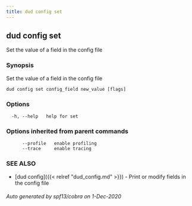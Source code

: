 ```yaml
---
title: dud config set
---
```

## dud config set

Set the value of a field in the config file

### Synopsis

Set the value of a field in the config file

```
dud config set config_field new_value [flags]
```

### Options

```
  -h, --help   help for set
```

### Options inherited from parent commands

```
      --profile   enable profiling
      --trace     enable tracing
```

### SEE ALSO

* [dud config]({{< relref "dud_config.md" >}})	 - Print or modify fields in the config file

###### Auto generated by spf13/cobra on 1-Dec-2020

